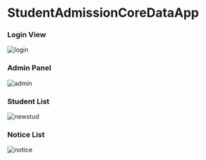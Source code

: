 # StudentAdmissionCoreDataApp

### Login View
![login](https://user-images.githubusercontent.com/52463851/126011340-5139bd6b-4bf0-4bdd-bf58-80402f5f0d10.png)

### Admin Panel
![admin](https://user-images.githubusercontent.com/52463851/126011430-6e35d436-3aa3-499b-b697-22aa130e56e7.png)

### Student List
![newstud](https://user-images.githubusercontent.com/52463851/126011465-de3b651e-9851-4c38-8641-5b513773afc1.png)

### Notice List
![notice](https://user-images.githubusercontent.com/52463851/126011484-e8f47fb6-0779-4491-b696-61b6b5f8276c.png)

